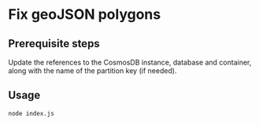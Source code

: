 # Fix geoJSON polygons

## Prerequisite steps

Update the references to the CosmosDB instance, database and container, along with the name of the partition key (if needed).

## Usage

    node index.js

